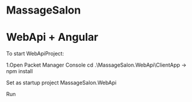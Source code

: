 # MassageSalon

# WebApi + Angular
To start WebApiProject:

1.Open Packet Manager Console cd .\MassageSalon.WebApi\ClientApp -> npm install

Set as startup project MassageSalon.WebApi

Run
